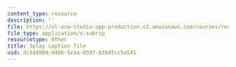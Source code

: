 ```yaml
---
content_type: resource
description: ''
file: https://ol-ocw-studio-app-production.s3.amazonaws.com/courses/res-3-003-learn-to-build-your-own-videogame-with-the-unity-game-engine-and-microsoft-kinect-january-iap-2017/dc1d4984d4bb5caa8597b3bdfcc5a541_jQtaHCk9PLQ.vtt
file_type: application/x-subrip
resourcetype: Other
title: 3play caption file
uid: dc1d4984-d4bb-5caa-8597-b3bdfcc5a541
---
```

